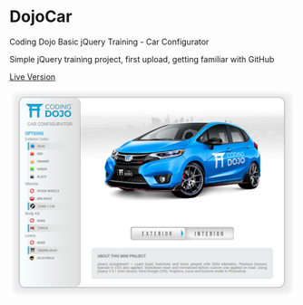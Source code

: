# DojoCar
Coding Dojo Basic jQuery Training - Car Configurator

Simple jQuery training project, first upload, getting familiar with GitHub

<a href="http://convent.us/CodingDojo/p1/" target="_blank">Live Version</a>

<img src="https://github.com/gjvah/DojoCar/blob/master/preview.jpg?raw=true">
